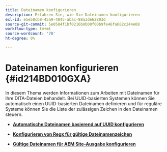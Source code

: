 ```yaml
---
title: Dateinamen konfigurieren
description: Erfahren Sie, wie Sie Dateinamen konfigurieren
exl-id: e5e50cb8-45a9-4045-abac-88a3de62803d
source-git-commit: 5e0584f1bf0216b8b00f00b9fe46fa682c244e08
workflow-type: tm+mt
source-wordcount: '70'
ht-degree: 0%

---
```


# Dateinamen konfigurieren {#id214BD010GXA}

In diesem Thema werden Informationen zum Arbeiten mit Dateinamen für Ihre DITA-Dateien behandelt. Bei UUID-basierten Systemen können Sie automatisch einen UUID-basierten Dateinamen definieren und für reguläre Systeme können Sie die Liste der zulässigen Zeichen in den Dateinamen steuern.

- **[Automatische Dateinamen basierend auf UUID konfigurieren](conf-auto-uuid-filenames.md)**

- **[Konfigurieren von Regx für gültige Dateinamenzeichen](conf-file-names-valid-regx.md)**

- **[Gültige Dateinamen für AEM Site-Ausgabe konfigurieren](conf-file-names-valid-regx-aem-site-output.md)**

